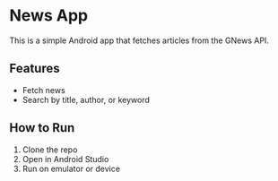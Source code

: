 # News App
This is a simple Android app that fetches articles from the GNews API.

## Features
- Fetch news
- Search by title, author, or keyword

## How to Run
1. Clone the repo
2. Open in Android Studio
3. Run on emulator or device
